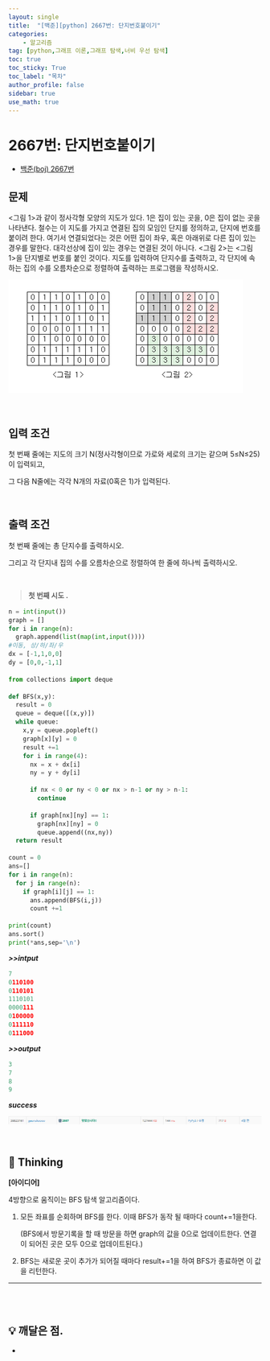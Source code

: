 ```yaml
---
layout: single
title:  "[백준][python] 2667번: 단지번호붙이기"
categories: 
    - 알고리즘
tag: [python,그래프 이론,그래프 탐색,너비 우선 탐색]
toc: true
toc_sticky: True
toc_label: "목차"
author_profile: false
sidebar: true
use_math: true
---
```


# 2667번: 단지번호붙이기

* [백준(boj) 2667번](https://www.acmicpc.net/problem/2667)



## 문제

<그림 1>과 같이 정사각형 모양의 지도가 있다. 1은 집이 있는 곳을, 0은 집이 없는 곳을 나타낸다. 철수는 이 지도를 가지고 연결된 집의 모임인 단지를 정의하고, 단지에 번호를 붙이려 한다. 여기서 연결되었다는 것은 어떤 집이 좌우, 혹은 아래위로 다른 집이 있는 경우를 말한다. 대각선상에 집이 있는 경우는 연결된 것이 아니다. <그림 2>는 <그림 1>을 단지별로 번호를 붙인 것이다. 지도를 입력하여 단지수를 출력하고, 각 단지에 속하는 집의 수를 오름차순으로 정렬하여 출력하는 프로그램을 작성하시오.

![image-20220306213656002]({{geunskoo.github.io}}/../images/2022-03-06-boj-2667/image-20220306213656002.png)

<br/>

## 입력 조건

첫 번째 줄에는 지도의 크기 N(정사각형이므로 가로와 세로의 크기는 같으며 5≤N≤25)이 입력되고,

 그 다음 N줄에는 각각 N개의 자료(0혹은 1)가 입력된다.

<br/>

## 출력 조건

첫 번째 줄에는 총 단지수를 출력하시오. 

그리고 각 단지내 집의 수를 오름차순으로 정렬하여 한 줄에 하나씩 출력하시오.

<br/>

> **첫 번째 시도 .**

```python
n = int(input())
graph = []
for i in range(n):
  graph.append(list(map(int,input())))
#이동, 상/하/좌/우
dx = [-1,1,0,0]
dy = [0,0,-1,1]

from collections import deque

def BFS(x,y):
  result = 0
  queue = deque([(x,y)])
  while queue:
    x,y = queue.popleft()
    graph[x][y] = 0
    result +=1 
    for i in range(4):
      nx = x + dx[i]
      ny = y + dy[i]

      if nx < 0 or ny < 0 or nx > n-1 or ny > n-1:
        continue
      
      if graph[nx][ny] == 1:
        graph[nx][ny] = 0
        queue.append((nx,ny))
  return result

count = 0
ans=[]
for i in range(n):
  for j in range(n):
    if graph[i][j] == 1:
      ans.append(BFS(i,j))
      count +=1

print(count)
ans.sort()
print(*ans,sep='\n')
```

 ***>>intput***

```python
7
0110100
0110101
1110101
0000111
0100000
0111110
0111000
```

 ***>>output***

```python
3
7
8
9
```

 ***success***

![image-20220306213800863]({{geunskoo.github.io}}/../images/2022-03-06-boj-2667/image-20220306213800863.png)

<br/>

## 🌝 Thinking

**[아이디어]**

4방향으로 움직이는 BFS 탐색 알고리즘이다.

1. 모든 좌표를 순회하며 BFS를 한다. 이때 BFS가 동작 될 때마다 count+=1을한다.

   (BFS에서 방문기록을 할 때 방문을 하면 graph의 값을 0으로 업데이트한다. 연결이 되어진 곳은 모두 0으로 업데이트된다.)

2.  BFS는 새로운 곳이 추가가 되어질 때마다 result+=1을 하여 BFS가 종료하면 이 값을 리턴한다.

***

<br/>

<br/>

## 💡 깨달은 점.

-
